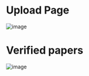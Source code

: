 # Upload Page
![image](https://github.com/user-attachments/assets/fec0fd16-6523-47a0-901d-1e9aed8e15fb)


# Verified papers
![image](https://github.com/user-attachments/assets/8768adf3-edb6-46bd-a14d-d5463611754c)
